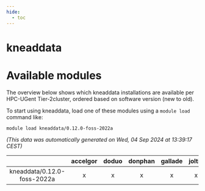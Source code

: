 ```yaml
---
hide:
  - toc
---
```


kneaddata
=========

# Available modules


The overview below shows which kneaddata installations are available per HPC-UGent Tier-2cluster, ordered based on software version (new to old).

To start using kneaddata, load one of these modules using a `module load` command like:

```shell
module load kneaddata/0.12.0-foss-2022a
```

*(This data was automatically generated on Wed, 04 Sep 2024 at 13:39:17 CEST)*  

| |accelgor|doduo|donphan|gallade|joltik|shinx|skitty|
| :---: | :---: | :---: | :---: | :---: | :---: | :---: | :---: |
|kneaddata/0.12.0-foss-2022a|x|x|x|x|x|-|x|
